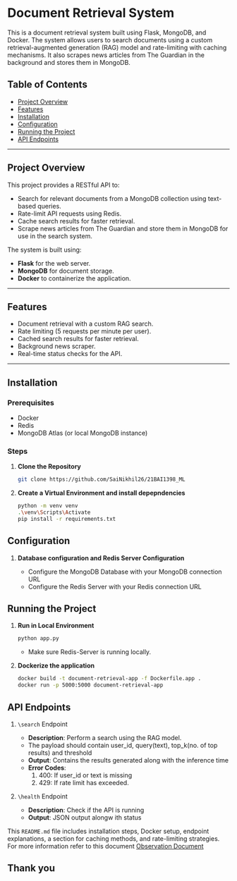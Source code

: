 # Document Retrieval System

This is a document retrieval system built using Flask, MongoDB, and Docker. The system allows users to search documents using a custom retrieval-augmented generation (RAG) model and rate-limiting with caching mechanisms. It also scrapes news articles from The Guardian in the background and stores them in MongoDB.

## Table of Contents

- [Project Overview](#project-overview)
- [Features](#features)
- [Installation](#installation)
- [Configuration](#configuration)
- [Running the Project](#running-the-project)
- [API Endpoints](#api-endpoints)

---

## Project Overview

This project provides a RESTful API to:

- Search for relevant documents from a MongoDB collection using text-based queries.
- Rate-limit API requests using Redis.
- Cache search results for faster retrieval.
- Scrape news articles from The Guardian and store them in MongoDB for use in the search system.

The system is built using:

- **Flask** for the web server.
- **MongoDB** for document storage.
- **Docker** to containerize the application.

---

## Features

- Document retrieval with a custom RAG search.
- Rate limiting (5 requests per minute per user).
- Cached search results for faster retrieval.
- Background news scraper.
- Real-time status checks for the API.

---

## Installation

### Prerequisites

- Docker
- Redis
- MongoDB Atlas (or local MongoDB instance)

### Steps

1. **Clone the Repository**

   ```bash
   git clone https://github.com/SaiNikhil26/21BAI1398_ML
   ```

2. **Create a Virtual Environment and install depepndencies**

   ```bash
   python -m venv venv
   .\venv\Scripts\Activate
   pip install -r requirements.txt
   ```

## Configuration

1. **Database configuration and Redis Server Configuration**

   - Configure the MongoDB Database with your MongoDB connection URL
   - Configure the Redis Server with your Redis connection URL

## Running the Project

1. **Run in Local Environment**

   ```bash
   python app.py
   ```

   - Make sure Redis-Server is running locally.

2. **Dockerize the application**

   ````bash
   docker build -t document-retrieval-app -f Dockerfile.app .
   docker run -p 5000:5000 document-retrieval-app
   ````

## API Endpoints

1. `\search` Endpoint
   - **Description**: Perform a search using the RAG model.
   - The payload should contain user_id, query(text), top_k(no. of top results) and threshold
   - **Output**: Contains the results generated along with the inference time
   - **Error Codes**:
     1. 400: If user_id or text is missing
     2. 429: If rate limit has exceeded.

2. `\health` Endpoint
   - **Description**: Check if the API is running
   - **Output**: JSON output alongw ith status


This `README.md` file includes installation steps, Docker setup, endpoint explanations, a section for caching methods, and rate-limiting strategies.
For more information refer to this document [Observation Document](Observation_Document.pdf)

## Thank you

